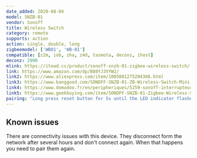 ```yaml
---
date_added: 2020-08-04
model: SNZB-01
vendor: Sonoff
title: Wireless Switch
category: remote
supports: action
action: single, double, long
zigbeemodel: ['WB01', 'WB-01']
compatible: [z2m, iob, zha, z4d, tasmota, deconz, ihost]
deconz: 2990
mlink: https://itead.cc/product/sonoff-snzb-01-zigbee-wireless-switch/
link: https://www.amazon.com/dp/B08YJ3VYW2/
link2: https://www.aliexpress.com/item/1005001275204366.html
link3: https://www.banggood.com/SONOFF-SNZB-01-ZB-Wireless-Switch-Mini-Size-Link-ZB-Bridge-with-WiFi-Devices-Make-Them-Smarter-via-eWeLink-APP-IFTTT-p-1716000.html
link4: https://www.domadoo.fr/en/peripheriques/5259-sonoff-interrupteur-sans-fil-zigbee-30.html
link5: https://www.geekbuying.com/item/SONOFF-SNZB-01-Zigbee-Wireless-Switch-497990.html
pairing: "Long press reset button for 5s until the LED indicator flashes three times, which means the device has entered pairing mode"
---
```


## Known issues
There are connectivity issues with this device. They disconnect form the network after several hours and don't connect again. When that happens you need to pair them again. 
